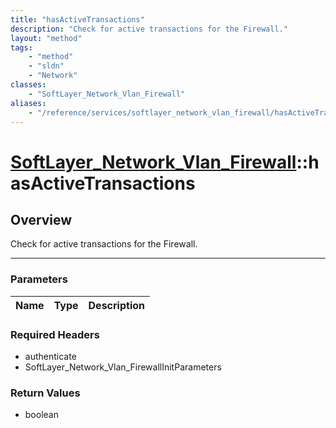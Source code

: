 ```yaml
---
title: "hasActiveTransactions"
description: "Check for active transactions for the Firewall."
layout: "method"
tags:
    - "method"
    - "sldn"
    - "Network"
classes:
    - "SoftLayer_Network_Vlan_Firewall"
aliases:
    - "/reference/services/softlayer_network_vlan_firewall/hasActiveTransactions"
---
```

# [SoftLayer_Network_Vlan_Firewall](/reference/services/SoftLayer_Network_Vlan_Firewall)::hasActiveTransactions




## Overview 
Check for active transactions for the Firewall. 

-----

### Parameters 
|Name | Type | Description |
| --- | --- | --- |


### Required Headers
* authenticate
* SoftLayer_Network_Vlan_FirewallInitParameters


### Return Values
* boolean





